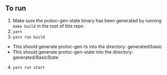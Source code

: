 
## To run

1. Make sure the protoc-gen-state binary has been generated by running `make build` in the root of this repo
2. `yarn`
3. `yarn run build`
  + This should generate protoc-gen-ts into the directory: generated/basic
  + This should generate protoc-gen-state into the directory: generated/BasicState
4. `yarn run start`
